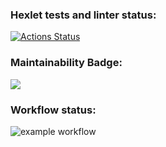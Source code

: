 ### Hexlet tests and linter status:
[![Actions Status](https://github.com/alex-p14/python-project-lvl1/workflows/hexlet-check/badge.svg)](https://github.com/alex-p14/python-project-lvl1/actions)

### Maintainability Badge:
<a href="https://codeclimate.com/github/codeclimate/codeclimate/maintainability"><img src="https://api.codeclimate.com/v1/badges/a99a88d28ad37a79dbf6/maintainability" /></a>

### Workflow status:
![example workflow](https://github.com/alex-p14/python-project-lvl1/actions/workflows/hexlet-linter.yml/badge.svg)
